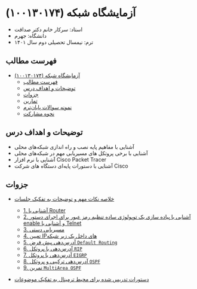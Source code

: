 # آزمایشگاه شبکه (۱۰۰۱۳۰۱۷۴)

- استاد: سرکار خانم دکتر صداقت
- دانشگاه: جهرم
- ترم: نیمسال تحصیلی دوم سال ۱۴۰۱ 

## فهرست مطالب
- [آزمایشگاه شبکه (۱۰۰۱۳۰۱۷۴)](#آزمایشگاه-شبکه-۱۰۰۱۳۰۱۷۴)
  - [فهرست مطالب](#فهرست-مطالب)
  - [توضیحات و اهداف درس](#توضیحات-و-اهداف-درس)
  - [جزوات](#جزوات)
  - [تمارین](#تمارین)
  - [نمونه سوالات پایان‌ترم](#نمونه-سوالات-پایانترم)
  - [نحوه مشارکت](#نحوه-مشارکت)
## توضیحات و اهداف درس
- آشنایی با مفاهیم پایه نصب و راه اندازی شبکه‌های محلی
- آشنایی با برخی پروتکل های مسیریابی مهم در شبکه‌های محلی
- آشنایی با نرم افزار Cisco Packet Tracer
- آشنایی با دستورات پایه‌ای دستگاه های شرکت Cisco
## جزوات
- [خلاصه نکات مهم و توضیحات به تفکیک جلسات](summary.md)
    * [1. آشنایی با Router](summary.md#جلسه-اول-30-11-1401-آشنایی-با-router)
    * [2.  آشنایی با پیاده سازی یک توپولوژی ساده تنظیم رمز عبور برای اجرای دستور enable و آشنایی با Telnet](summary.md#جلسه-دوم-07-12-1401-آشنایی-با-پیاده-سازی-یک-توپولوژی-ساده-تنظیم-رمز-عبور-برای-اجرای-دستور-enable-و-آشنایی-با-telnet)
    * [3. مسیریابی دستی](summary.md#جلسه-سوم-14-12-1401-مسیریابی-دستی)
    * [4. تعیین IPهای داخل یک زیر شبکه](summary.md#جلسه-چهارم-21-12-1401-تعیین-IPهای-داخل-یک-زیر-شبکه)
    * [5. آدرس‌دهی پیش فرض `Default Routing`](summary.md#جلسه-پنجم-20-01-1402-آدرسدهی-پیش-فرض-default-routing)
    * [6. آدرس‌دهی با پروتکل `RIP`](summary.md#جلسه-ششم-10-02-1402-آدرسدهی-با-پروتکل-rip)
    * [7. آدرس‌دهی با پروتکل `EIGRP`](summary.md#جلسه-هفتم-17-02-1402-آدرسدهی-با-پروتکل-eigrp)
    * [8. آدرس‌دهی ترکیبی و پروتکل `OSPF`](summary.md#جلسه-هشتم-24-02-1402-آدرسدهی-ترکیبی-و-پروتکل-ospf)
    * [9. تمرین `MultiArea OSPF`](summary.md#جلسه-نهم-31-02-1402-multiarea-ospf)

- [دستورات تدریس شده برای محیط ترمینال به تفکیک موضوعات](lessons.md)
  <!-- * [1. Configuring an IP address for an interface on a router and turn on that interface.](lessons.md#1-configuring-an-ip-address-for-an-interface-on-a-router-and-turn-on-that-interface)
  * [2. Configure password for `enable` mode And `telnet`](lessons.md#2-configure-password-for-enable-mode-and-telnet)
  * [3. Static Routing](lessons.md#3-static-routing)
  * [4. Default Routing](lessons.md#4-default-routing)
  * [5. RIP](lessons.md#5-rip)
  * [6. EIGRP](lessons.md#6-eigrp)
  * [7. OSPF](lessons.md#7-ospf)
- [دستورات محیط ترمینال به همراه توضیح به زبان انگلیسی](commands.md)
- [سناریو‌های احتمالی بروز خطا](error_cauing-scenarios.md) -->
## تمارین
- به زودی

## نمونه سوالات پایان‌ترم
- به زودی

## نحوه مشارکت
- سلام، اگر نسبت به مشارکت جهت بهبود و تکمیل این ریپازیتوری مشتاق هستید، می توانید با ارسال یک ایمیل به آدرس huseyn.hosseini@gmail.com، دسترسی لازم را برای شرکت در این پروژه دریافت کنید.